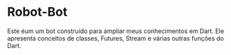# Robot-Bot

Este éum um bot construído para ampliar meus conhecimentos em Dart. Ele apresenta conceitos de classes, Futures, Stream e várias outras funções do Dart.
